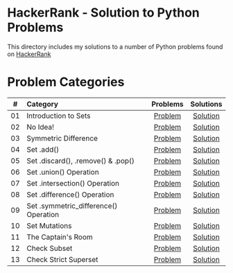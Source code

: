 # HackerRank - Solution to Python Problems

This directory includes my solutions to a number of Python problems found on [HackerRank](https://www.hackerrank.com/domains/python)

# Problem Categories

| # | Category | Problems | Solutions |
| - | :------- | :------: | :-------: |
| 01 | Introduction to Sets | [Problem](https://www.hackerrank.com/challenges/py-introduction-to-sets/problem) | [Solution](https://github.com/krailis/hackerrank-solutions/blob/master/Python/Sets/introduction_to_sets.py) |
| 02 | No Idea! | [Problem](https://www.hackerrank.com/challenges/no-idea/problem) | [Solution](https://github.com/krailis/hackerrank-solutions/blob/master/Python/Sets/no_idea.py) |
| 03 | Symmetric Difference | [Problem](https://www.hackerrank.com/challenges/symmetric-difference) | [Solution](https://github.com/krailis/hackerrank-solutions/blob/master/Python/Sets/symmetric_difference.py) |
| 04 | Set .add() | [Problem](https://www.hackerrank.com/challenges/py-set-add) | [Solution](https://github.com/krailis/hackerrank-solutions/blob/master/Python/Sets/set_add.py) |
| 05 | Set .discard(), .remove() & .pop() | [Problem](https://www.hackerrank.com/challenges/py-set-discard-remove-pop) | [Solution](https://github.com/krailis/hackerrank-solutions/blob/master/Python/Sets/set_discard_remove_pop.py) |
| 06 | Set .union() Operation | [Problem](https://www.hackerrank.com/challenges/py-set-union) | [Solution](https://github.com/krailis/hackerrank-solutions/blob/master/Python/Sets/set_union.py) |
| 07 | Set .intersection() Operation | [Problem](https://www.hackerrank.com/challenges/py-set-intersection-operation) | [Solution](https://github.com/krailis/hackerrank-solutions/blob/master/Python/Sets/set_intersection.py) |
| 08 | Set .difference() Operation | [Problem](https://www.hackerrank.com/challenges/py-set-difference-operation) | [Solution](https://github.com/krailis/hackerrank-solutions/blob/master/Python/Sets/set_difference.py) |
| 09 | Set .symmetric_difference() Operation | [Problem](https://www.hackerrank.com/challenges/py-set-symmetric-difference-operation) | [Solution](https://github.com/krailis/hackerrank-solutions/blob/master/Python/Sets/set_symmetric_difference.py) |
| 10 | Set Mutations | [Problem](https://www.hackerrank.com/challenges/py-set-mutations) | [Solution](https://github.com/krailis/hackerrank-solutions/blob/master/Python/Sets/set_mutations.py) |
| 11 | The Captain's Room | [Problem](https://www.hackerrank.com/challenges/py-the-captains-room) | [Solution](https://github.com/krailis/hackerrank-solutions/blob/master/Python/Sets/the_captains_room.py) |
| 12 | Check Subset | [Problem](https://www.hackerrank.com/challenges/py-check-subset) | [Solution](https://github.com/krailis/hackerrank-solutions/blob/master/Python/Sets/check_subset.py) |
| 13 | Check Strict Superset | [Problem](https://www.hackerrank.com/challenges/py-check-strict-superset) | [Solution](https://github.com/krailis/hackerrank-solutions/blob/master/Python/Sets/check_strict_superset.py) |
